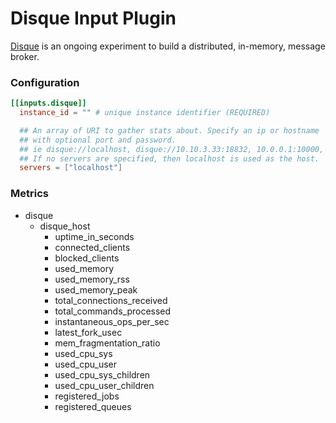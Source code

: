 # Disque Input Plugin

[Disque](https://github.com/antirez/disque) is an ongoing experiment to build a distributed, in-memory, message broker.

### Configuration

```toml
[[inputs.disque]]  
  instance_id = "" # unique instance identifier (REQUIRED)

  ## An array of URI to gather stats about. Specify an ip or hostname
  ## with optional port and password.
  ## ie disque://localhost, disque://10.10.3.33:18832, 10.0.0.1:10000, etc.
  ## If no servers are specified, then localhost is used as the host.
  servers = ["localhost"]
```

### Metrics

- disque
    - disque_host
        - uptime_in_seconds
        - connected_clients
        - blocked_clients
        - used_memory
        - used_memory_rss
        - used_memory_peak
        - total_connections_received
        - total_commands_processed
        - instantaneous_ops_per_sec
        - latest_fork_usec
        - mem_fragmentation_ratio
        - used_cpu_sys
        - used_cpu_user
        - used_cpu_sys_children
        - used_cpu_user_children
        - registered_jobs
        - registered_queues

